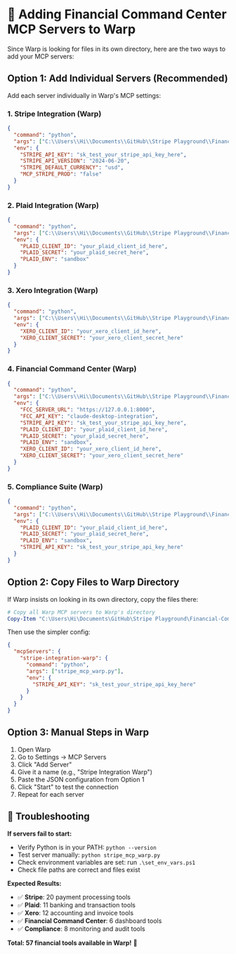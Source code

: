 # 🚀 Adding Financial Command Center MCP Servers to Warp

Since Warp is looking for files in its own directory, here are the two ways to add your MCP servers:

## Option 1: Add Individual Servers (Recommended)

Add each server individually in Warp's MCP settings:

### 1. **Stripe Integration (Warp)**
```json
{
  "command": "python",
  "args": ["C:\\Users\\Hi\\Documents\\GitHub\\Stripe Playground\\Financial-Command-Center-AI\\stripe_mcp_warp.py"],
  "env": {
    "STRIPE_API_KEY": "sk_test_your_stripe_api_key_here",
    "STRIPE_API_VERSION": "2024-06-20",
    "STRIPE_DEFAULT_CURRENCY": "usd",
    "MCP_STRIPE_PROD": "false"
  }
}
```

### 2. **Plaid Integration (Warp)**
```json
{
  "command": "python",
  "args": ["C:\\Users\\Hi\\Documents\\GitHub\\Stripe Playground\\Financial-Command-Center-AI\\plaid_mcp_warp.py"],
  "env": {
    "PLAID_CLIENT_ID": "your_plaid_client_id_here",
    "PLAID_SECRET": "your_plaid_secret_here",
    "PLAID_ENV": "sandbox"
  }
}
```

### 3. **Xero Integration (Warp)**
```json
{
  "command": "python",
  "args": ["C:\\Users\\Hi\\Documents\\GitHub\\Stripe Playground\\Financial-Command-Center-AI\\xero_mcp_warp.py"],
  "env": {
    "XERO_CLIENT_ID": "your_xero_client_id_here",
    "XERO_CLIENT_SECRET": "your_xero_client_secret_here"
  }
}
```

### 4. **Financial Command Center (Warp)**
```json
{
  "command": "python",
  "args": ["C:\\Users\\Hi\\Documents\\GitHub\\Stripe Playground\\Financial-Command-Center-AI\\mcp_server_warp.py"],
  "env": {
    "FCC_SERVER_URL": "https://127.0.0.1:8000",
    "FCC_API_KEY": "claude-desktop-integration",
    "STRIPE_API_KEY": "sk_test_your_stripe_api_key_here",
    "PLAID_CLIENT_ID": "your_plaid_client_id_here",
    "PLAID_SECRET": "your_plaid_secret_here",
    "PLAID_ENV": "sandbox",
    "XERO_CLIENT_ID": "your_xero_client_id_here",
    "XERO_CLIENT_SECRET": "your_xero_client_secret_here"
  }
}
```

### 5. **Compliance Suite (Warp)**
```json
{
  "command": "python",
  "args": ["C:\\Users\\Hi\\Documents\\GitHub\\Stripe Playground\\Financial-Command-Center-AI\\compliance_mcp_warp.py"],
  "env": {
    "PLAID_CLIENT_ID": "your_plaid_client_id_here",
    "PLAID_SECRET": "your_plaid_secret_here",
    "PLAID_ENV": "sandbox",
    "STRIPE_API_KEY": "sk_test_your_stripe_api_key_here"
  }
}
```

## Option 2: Copy Files to Warp Directory

If Warp insists on looking in its own directory, copy the files there:

```powershell
# Copy all Warp MCP servers to Warp's directory
Copy-Item "C:\Users\Hi\Documents\GitHub\Stripe Playground\Financial-Command-Center-AI\*_warp.py" "C:\Users\Hi\AppData\Local\Programs\Warp\"
```

Then use the simpler config:
```json
{
  "mcpServers": {
    "stripe-integration-warp": {
      "command": "python",
      "args": ["stripe_mcp_warp.py"],
      "env": {
        "STRIPE_API_KEY": "sk_test_your_stripe_api_key_here"
      }
    }
  }
}
```

## Option 3: Manual Steps in Warp

1. Open Warp
2. Go to Settings → MCP Servers
3. Click "Add Server"
4. Give it a name (e.g., "Stripe Integration Warp")
5. Paste the JSON configuration from Option 1
6. Click "Start" to test the connection
7. Repeat for each server

## 🔧 Troubleshooting

**If servers fail to start:**
- Verify Python is in your PATH: `python --version`
- Test server manually: `python stripe_mcp_warp.py` 
- Check environment variables are set: run `.\set_env_vars.ps1`
- Check file paths are correct and files exist

**Expected Results:**
- ✅ **Stripe**: 20 payment processing tools
- ✅ **Plaid**: 11 banking and transaction tools  
- ✅ **Xero**: 12 accounting and invoice tools
- ✅ **Financial Command Center**: 6 dashboard tools
- ✅ **Compliance**: 8 monitoring and audit tools

**Total: 57 financial tools available in Warp!** 🎉